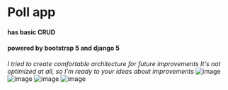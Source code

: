 # Poll app 

#### has basic CRUD
#### powered by bootstrap 5 and django 5 
*I tried to create comfortable architecture for future improvements*
*It's not optimized at all, so I'm ready to your ideas about improvements*
![image](https://github.com/KERELKO/Poll-App/assets/89779202/5a653e06-0fff-495b-ae8c-105a37817ad5)
![image](https://github.com/KERELKO/Poll-App/assets/89779202/82c55fa7-abd2-4e1f-adae-e28165d99df0)
![image](https://github.com/KERELKO/Poll-App/assets/89779202/054c3f03-7110-49ff-99d2-238d6551ab44)
![image](https://github.com/KERELKO/Poll-App/assets/89779202/4e2152e2-6b52-4657-81da-f05df5900cd8)
